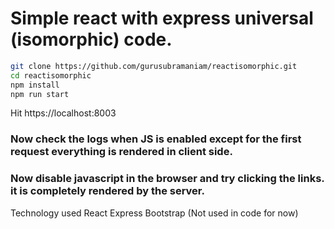 # Simple react with express universal (isomorphic) code.

```bash
git clone https://github.com/gurusubramaniam/reactisomorphic.git
cd reactisomorphic
npm install
npm run start
```
Hit https://localhost:8003

### Now check the logs when JS is enabled except for the first request everything is rendered in client side.
### Now disable javascript in the browser and try clicking the links. it is completely rendered by the server.

Technology used 
React
Express
Bootstrap (Not used in code for now)



